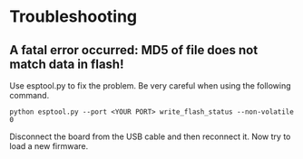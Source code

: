 # Troubleshooting

## A fatal error occurred: MD5 of file does not match data in flash!

Use esptool.py to fix the problem. Be very careful when using the following command.

```python esptool.py --port <YOUR PORT> write_flash_status --non-volatile 0```

Disconnect the board from the USB cable and then reconnect it. Now try to load a new firmware.
